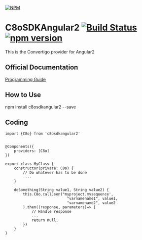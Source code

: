 [![NPM](https://nodei.co/npm/c8osdkangular2.png?downloads=true&downloadRank=true&stars=true)](https://nodei.co/npm/c8osdkangular2/)
# C8oSDKAngular2  [![Build Status](https://travis-ci.org/convertigo/C8oSDKAngular2.svg?branch=master)](https://travis-ci.org/convertigo/C8oSDKAngular2.svg?branch=master) [![npm version](https://img.shields.io/npm/v/c8osdkangular2.svg)](https://www.npmjs.com/package/c8osdkangular2)
This is the Convertigo provider for Angular2

## Official Documentation ##
[Programming Guide](https://www.convertigo.com/document/convertigo-client-sdk/programming-guide/)

## How to Use ##
npm install c8osdkangular2 --save	
	
## Coding ##
	import {C8o} from 'c8osdkangular2'


	@Components({
		providers: [C8o]
	})

	export class MyClass {
		constructor(private: C8o) {
			// Do whatever has to be done
			....
		}

		doSomething(String value1, String value2) {
			this.C8o.callJson("myproject.mysequence',
								"varnamename1", value1,
								"varnamename2", value2
			).then((response, parameters)=> {
				// Handle response
				...
				return null;
			})
		}
	}
